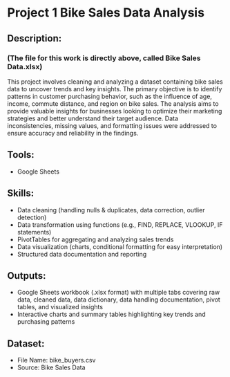 # Project 1 Bike Sales Data Analysis
## Description:
### (The file for this work is directly above, called Bike Sales Data.xlsx)

This project involves cleaning and analyzing a dataset containing bike sales data to uncover trends and key insights. The primary objective is to identify patterns in customer purchasing behavior, such as the influence of age, income, commute distance, and region on bike sales. The analysis aims to provide valuable insights for businesses looking to optimize their marketing strategies and better understand their target audience. Data inconsistencies, missing values, and formatting issues were addressed to ensure accuracy and reliability in the findings.

## Tools:
- Google Sheets

## Skills:
- Data cleaning (handling nulls & duplicates, data correction, outlier detection)
- Data transformation using functions (e.g., FIND, REPLACE, VLOOKUP, IF statements)
- PivotTables for aggregating and analyzing sales trends
- Data visualization (charts, conditional formatting for easy interpretation)
- Structured data documentation and reporting

## Outputs:
- Google Sheets workbook (.xlsx format) with multiple tabs covering raw data, cleaned data, data dictionary, data handling documentation, pivot tables, and visualized insights
- Interactive charts and summary tables highlighting key trends and purchasing patterns

## Dataset:
- File Name: bike_buyers.csv
- Source: Bike Sales Data

